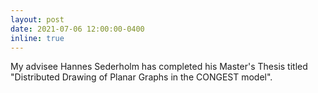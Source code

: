 ```yaml
---
layout: post
date: 2021-07-06 12:00:00-0400
inline: true
---
```


My advisee Hannes Sederholm has completed his Master's Thesis titled "Distributed Drawing of Planar
Graphs in the CONGEST model".
